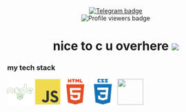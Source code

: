 <div align='center'>
  <a href='https://t.me/qw0kee'>
    <img src="https://img.shields.io/badge/telegram-black?style=for-the-badge&logo=telegram" alt="Telegram badge"/>
  </a>
</div>

<div align='center'>
  <img src="https://komarev.com/ghpvc/?username=a0kii&style=for-the-badge&color=blue" alt="Profile viewers badge"/>
</div>

<div align='center'>
  <h1>
    nice to c u overhere
    <img src="https://media.giphy.com/media/hvRJCLFzcasrR4ia7z/giphy.gif" width="30px"/>
  </h1>
</div>

### my tech stack

<div>
  <img src='https://github.com/devicons/devicon/blob/master/icons/nodejs/nodejs-line-wordmark.svg' width='60' height='60'/>
  <img src='https://github.com/devicons/devicon/blob/master/icons/javascript/javascript-original.svg' width='60' height='60'/>
  <img src='https://github.com/devicons/devicon/blob/master/icons/html5/html5-plain-wordmark.svg' width='60' height='60'/>
  <img src='https://github.com/devicons/devicon/blob/master/icons/css3/css3-plain-wordmark.svg' width='60' height='60'/>
  <img src='https://www.reshot.com/preview-assets/icons/X3SZAJD5K2/brain-X3SZAJD5K2.svg' width='60' height='60'/>
</div>
